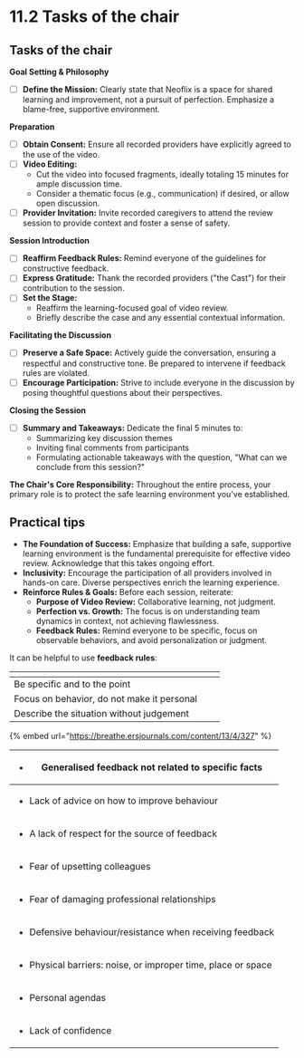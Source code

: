 # 11.2 Tasks of the chair

## Tasks of the chair

**Goal Setting & Philosophy**

* [ ] **Define the Mission:** Clearly state that Neoflix is a space for shared learning and improvement, not a pursuit of perfection. Emphasize a blame-free, supportive environment.

**Preparation**

* [ ] **Obtain Consent:** Ensure all recorded providers have explicitly agreed to the use of the video.
* [ ] **Video Editing:**
  * Cut the video into focused fragments, ideally totaling 15 minutes for ample discussion time.
  * Consider a thematic focus (e.g., communication) if desired, or allow open discussion.
* [ ] **Provider Invitation:** Invite recorded caregivers to attend the review session to provide context and foster a sense of safety.

**Session Introduction**

* [ ] **Reaffirm Feedback Rules:** Remind everyone of the guidelines for constructive feedback.
* [ ] **Express Gratitude:** Thank the recorded providers ("the Cast") for their contribution to the session.
* [ ] **Set the Stage:**
  * Reaffirm the learning-focused goal of video review.
  * Briefly describe the case and any essential contextual information.

**Facilitating the Discussion**

* [ ] **Preserve a Safe Space:** Actively guide the conversation, ensuring a respectful and constructive tone. Be prepared to intervene if feedback rules are violated.
* [ ] **Encourage Participation:** Strive to include everyone in the discussion by posing thoughtful questions about their perspectives.

**Closing the Session**

* [ ] **Summary and Takeaways:** Dedicate the final 5 minutes to:
  * Summarizing key discussion themes
  * Inviting final comments from participants
  * Formulating actionable takeaways with the question, "What can we conclude from this session?"

**The Chair's Core Responsibility:** Throughout the entire process, your primary role is to protect the safe learning environment you've established.

## Practical tips

* **The Foundation of Success:** Emphasize that building a safe, supportive learning environment is the fundamental prerequisite for effective video review. Acknowledge that this takes ongoing effort.
* **Inclusivity:** Encourage the participation of all providers involved in hands-on care. Diverse perspectives enrich the learning experience.
* **Reinforce Rules & Goals:** Before each session, reiterate:
  * **Purpose of Video Review:** Collaborative learning, not judgment.
  * **Perfection vs. Growth:** The focus is on understanding team dynamics in context, not achieving flawlessness.
  * **Feedback Rules:** Remind everyone to be specific, focus on observable behaviors, and avoid personalization or judgment.

It can be helpful to use **feedback rules**:

<table data-view="cards"><thead><tr><th></th><th></th><th></th></tr></thead><tbody><tr><td>Be specific and to the point</td><td></td><td></td></tr><tr><td>Focus on behavior, do not make it personal</td><td></td><td></td></tr><tr><td>Describe the situation without judgement</td><td></td><td></td></tr></tbody></table>



{% embed url="https://breathe.ersjournals.com/content/13/4/327" %}

| <ul><li>Generalised feedback not related to specific facts</li></ul>         |
| ---------------------------------------------------------------------------- |
| <ul><li>Lack of advice on how to improve behaviour</li></ul>                 |
| <ul><li>A lack of respect for the source of feedback</li></ul>               |
| <ul><li>Fear of upsetting colleagues</li></ul>                               |
| <ul><li>Fear of damaging professional relationships</li></ul>                |
| <ul><li>Defensive behaviour/resistance when receiving feedback</li></ul>     |
| <ul><li>Physical barriers: noise, or improper time, place or space</li></ul> |
| <ul><li>Personal agendas</li></ul>                                           |
| <ul><li>Lack of confidence</li></ul>                                         |
